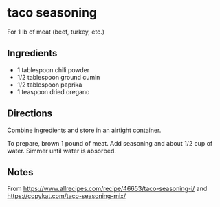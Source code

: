# taco seasoning

For 1 lb of meat (beef, turkey, etc.)

## Ingredients

* 1 tablespoon chili powder
* 1/2 tablespoon ground cumin
* 1/2 tablespoon paprika
* 1 teaspoon dried oregano

## Directions

Combine ingredients and store in an airtight container.

To prepare, brown 1 pound of meat. Add seasoning and about 1/2 cup of water. Simmer until water is absorbed.

## Notes

From https://www.allrecipes.com/recipe/46653/taco-seasoning-i/ and https://copykat.com/taco-seasoning-mix/
